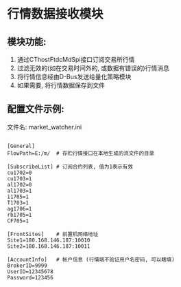 ﻿# 行情数据接收模块

## 模块功能:
1. 通过CThostFtdcMdSpi接口订阅交易所行情  
2. 过滤无效的(如在交易时间外的, 或数据有错误的)行情消息  
3. 将行情信息经由D-Bus发送给量化策略模块  
4. 如果需要, 将行情数据保存到文件  

## 配置文件示例:
文件名: market_watcher.ini  
<pre><code>
[General]  
FlowPath=E:/m/  # 存贮行情接口在本地生成的流文件的目录  

[SubscribeList] # 订阅合约列表, 值为1表示有效  
cu1702=0  
cu1703=1  
al1702=0  
al1703=1  
i1705=1  
T1703=1  
ag1706=1  
rb1705=1  
CF705=1  

[FrontSites]    # 前置机网络地址  
Site1=180.168.146.187:10010
Site2=180.168.146.187:10011

[AccountInfo]   # 帐户信息 (行情端不验证用户名密码, 可以瞎填)  
BrokerID=9999
UserID=12345678  
Password=123456  
</code></pre>
